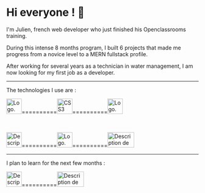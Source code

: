 # Hi everyone ! 👋
I'm Julien, french web developer who just finished his Openclassrooms training.

During this intense 8 months program, I built 6 projects that made me progress from a novice level to a MERN fullstack profile.

After working for several years as a technician in water management, I am now looking for my first job as a developer.

__________________________________________________________________________________________________________________________

The technologies I use are :

<img src="https://upload.wikimedia.org/wikipedia/commons/thumb/6/61/HTML5_logo_and_wordmark.svg/800px-HTML5_logo_and_wordmark.svg.png" width= "40" height= "40" alt="Logo." title="HTML5"/>==========<img src="https://upload.wikimedia.org/wikipedia/commons/thumb/d/d5/CSS3_logo_and_wordmark.svg/langfr-800px-CSS3_logo_and_wordmark.svg.png" width= "40" height= "40" alt="CSS3 logo and wordmark.svg" title="CSS3"/>==========<img src="https://upload.wikimedia.org/wikipedia/commons/thumb/9/99/Unofficial_JavaScript_logo_2.svg/800px-Unofficial_JavaScript_logo_2.svg.png" width= "40" height= "40" alt="Logo." title="JavaScript"/>

<br>

<img src="https://upload.wikimedia.org/wikipedia/commons/thumb/a/a7/React-icon.svg/langfr-1024px-React-icon.svg.png" width= "40" height= "40" alt="Description de l&#39;image React-icon.svg." title="React"/>==========<img src="https://upload.wikimedia.org/wikipedia/commons/thumb/9/96/Sass_Logo_Color.svg/1280px-Sass_Logo_Color.svg.png" width= "40" height= "40" alt="Logo." title="SCSS-Sass"/>==========<img src="https://allvectorlogo.com/img/2016/05/node-js-logo.png" width= "70" height= "40" alt="Description de l&#39;image Node.js logo.svg." title="Node"/>

__________________________________________________________________________________________________________________________

I plan to learn for the next few months :

<img src="https://upload.wikimedia.org/wikipedia/commons/thumb/b/b2/Bootstrap_logo.svg/langfr-1024px-Bootstrap_logo.svg.png" width= "40" height= "40" alt="Description de l&#39;image Bootstrap logo.svg." title="Bootstrap"/>==========<img src="https://www.vhv.rs/dpng/d/256-2563210_sql-programming-language-logo-hd-png-download.png" width= "70" height= "40" alt="Description de l&#39;image SQL logo.svg." title="SQL"/>
